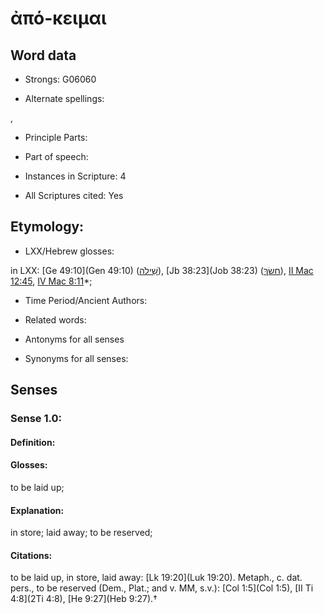 # ἀπό-κειμαι

<!-- Status: S2=NeedsEdits -->
<!-- Lexica used for edits:   -->

## Word data

* Strongs: G06060

* Alternate spellings:

,

* Principle Parts: 


* Part of speech: 


* Instances in Scripture: 4

* All Scriptures cited: Yes

## Etymology: 


* LXX/Hebrew glosses: 

in LXX: [Ge 49:10](Gen 49:10) ([שִׁילֹה](//en-uhl/H7886)), [Jb 38:23](Job 38:23) ([חשׂךְ](//en-uhl/H2820)), [II Mac 12:45](2Macc.12.45), [IV Mac 8:11](4Macc.8.11)*;

* Time Period/Ancient Authors: 


* Related words: 

* Antonyms for all senses

* Synonyms for all senses: 


## Senses 


### Sense  1.0: 

#### Definition: 

#### Glosses: 

to be laid up; 

#### Explanation: 

in store; 
laid away; 
to be reserved; 

#### Citations: 

to be laid up, in store, laid away: [Lk 19:20](Luk 19:20). Metaph., c. dat. pers., to be reserved (Dem., Plat.; and v. MM, s.v.): [Col 1:5](Col 1:5), [II Ti 4:8](2Ti 4:8), [He 9:27](Heb 9:27).†

